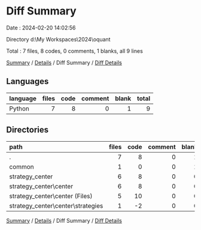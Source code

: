 # Diff Summary

Date : 2024-02-20 14:02:56

Directory d:\\My Workspaces\\2024\\oquant

Total : 7 files,  8 codes, 0 comments, 1 blanks, all 9 lines

[Summary](results.md) / [Details](details.md) / Diff Summary / [Diff Details](diff-details.md)

## Languages
| language | files | code | comment | blank | total |
| :--- | ---: | ---: | ---: | ---: | ---: |
| Python | 7 | 8 | 0 | 1 | 9 |

## Directories
| path | files | code | comment | blank | total |
| :--- | ---: | ---: | ---: | ---: | ---: |
| . | 7 | 8 | 0 | 1 | 9 |
| common | 1 | 0 | 0 | 1 | 1 |
| strategy_center | 6 | 8 | 0 | 0 | 8 |
| strategy_center\\center | 6 | 8 | 0 | 0 | 8 |
| strategy_center\\center (Files) | 5 | 10 | 0 | 0 | 10 |
| strategy_center\\center\\strategies | 1 | -2 | 0 | 0 | -2 |

[Summary](results.md) / [Details](details.md) / Diff Summary / [Diff Details](diff-details.md)